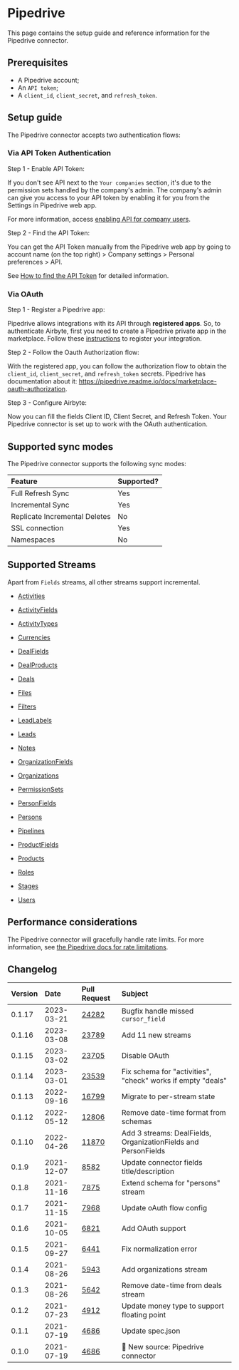 # Pipedrive

This page contains the setup guide and reference information for the Pipedrive connector.

## Prerequisites

* A Pipedrive account;
* An `API token`;
* A `client_id`, `client_secret`, and `refresh_token`. 

## Setup guide

The Pipedrive connector accepts two authentication flows:

### Via API Token Authentication

Step 1 - Enable API Token:

If you don't see API next to the `Your companies` section, it's due to the permission sets handled by the company's admin. The company's admin can give you access to your API token by enabling it for you from the Settings in Pipedrive web app.

For more information, access [enabling API for company users](https://pipedrive.readme.io/docs/enabling-api-for-company-users).


Step 2 - Find the API Token:

You can get the API Token manually from the Pipedrive web app by going to account name (on the top right) > Company settings > Personal preferences > API.

See [How to find the API Token](https://pipedrive.readme.io/docs/how-to-find-the-api-token) for detailed information.

### Via OAuth

Step 1 - Register a Pipedrive app:

Pipedrive allows integrations with its API through **registered apps**. So, to authenticate Airbyte, first you need to create a Pipedrive private app in the marketplace. Follow these [instructions](https://pipedrive.readme.io/docs/marketplace-registering-the-app) to register your integration.

Step 2 - Follow the Oauth Authorization flow:

With the registered app, you can follow the authorization flow to obtain the `client_id`, `client_secret`, and `refresh_token` secrets. Pipedrive has documentation about it: https://pipedrive.readme.io/docs/marketplace-oauth-authorization.

Step 3 - Configure Airbyte:

Now you can fill the fields Client ID, Client Secret, and Refresh Token. Your Pipedrive connector is set up to work with the OAuth authentication.

## Supported sync modes

The Pipedrive connector supports the following sync modes:

| Feature                       | Supported? |
| :---------------------------- | :--------- |
| Full Refresh Sync             | Yes        |
| Incremental Sync              | Yes        |
| Replicate Incremental Deletes | No         |
| SSL connection                | Yes        |
| Namespaces                    | No         |


## Supported Streams

Apart from `Fields` streams, all other streams support incremental.

* [Activities](https://developers.pipedrive.com/docs/api/v1/Activities#getActivities)

* [ActivityFields](https://developers.pipedrive.com/docs/api/v1/ActivityFields#getActivityFields)

* [ActivityTypes](https://developers.pipedrive.com/docs/api/v1/ActivityTypes#getActivityTypes)

* [Currencies](https://developers.pipedrive.com/docs/api/v1/Currencies#getCurrencies)

* [DealFields](https://developers.pipedrive.com/docs/api/v1/DealFields#getDealFields)

* [DealProducts](https://developers.pipedrive.com/docs/api/v1/Deals#getDealProducts)

* [Deals](https://developers.pipedrive.com/docs/api/v1/Deals#getDeals)

* [Files](https://developers.pipedrive.com/docs/api/v1/Files#getFiles)

* [Filters](https://developers.pipedrive.com/docs/api/v1/Filters#getFilters)

* [LeadLabels](https://developers.pipedrive.com/docs/api/v1/LeadLabels#getLeadLabels)

* [Leads](https://developers.pipedrive.com/docs/api/v1/Leads#getLeads)

* [Notes](https://developers.pipedrive.com/docs/api/v1/Notes#getNotes)

* [OrganizationFields](https://developers.pipedrive.com/docs/api/v1/OrganizationFields#getOrganizationFields)

* [Organizations](https://developers.pipedrive.com/docs/api/v1/Organizations#getOrganizations)

* [PermissionSets](https://developers.pipedrive.com/docs/api/v1/PermissionSets#getPermissionSets)

* [PersonFields](https://developers.pipedrive.com/docs/api/v1/PersonFields#getPersonFields)

* [Persons](https://developers.pipedrive.com/docs/api/v1/Persons#getPersons)

* [Pipelines](https://developers.pipedrive.com/docs/api/v1/Pipelines#getPipelines)

* [ProductFields](https://developers.pipedrive.com/docs/api/v1/ProductFields#getProductFields)

* [Products](https://developers.pipedrive.com/docs/api/v1/Products#getProducts)

* [Roles](https://developers.pipedrive.com/docs/api/v1/Roles#getRoles)

* [Stages](https://developers.pipedrive.com/docs/api/v1/Stages#getStages)

* [Users](https://developers.pipedrive.com/docs/api/v1/Users#getUsers)

## Performance considerations

The Pipedrive connector will gracefully handle rate limits. For more information, see [the Pipedrive docs for rate limitations](https://pipedrive.readme.io/docs/core-api-concepts-rate-limiting).

## Changelog

| Version | Date       | Pull Request                                             | Subject                                                        |
| :------ | :--------- | :------------------------------------------------------- | :------------------------------------------------------------- |
| 0.1.17  | 2023-03-21 | [24282](https://github.com/airbytehq/airbyte/pull/24282) | Bugfix handle missed `cursor_field`                            |
| 0.1.16  | 2023-03-08 | [23789](https://github.com/airbytehq/airbyte/pull/23789) | Add 11 new streams                                             |
| 0.1.15  | 2023-03-02 | [23705](https://github.com/airbytehq/airbyte/pull/23705) | Disable OAuth                                                  |
| 0.1.14  | 2023-03-01 | [23539](https://github.com/airbytehq/airbyte/pull/23539) | Fix schema for "activities", "check" works if empty "deals"    |
| 0.1.13  | 2022-09-16 | [16799](https://github.com/airbytehq/airbyte/pull/16799) | Migrate to per-stream state                                    |
| 0.1.12  | 2022-05-12 | [12806](https://github.com/airbytehq/airbyte/pull/12806) | Remove date-time format from schemas                           |
| 0.1.10  | 2022-04-26 | [11870](https://github.com/airbytehq/airbyte/pull/11870) | Add 3 streams: DealFields, OrganizationFields and PersonFields |
| 0.1.9   | 2021-12-07 | [8582](https://github.com/airbytehq/airbyte/pull/8582)   | Update connector fields title/description                      |
| 0.1.8   | 2021-11-16 | [7875](https://github.com/airbytehq/airbyte/pull/7875)   | Extend schema for "persons" stream                             |
| 0.1.7   | 2021-11-15 | [7968](https://github.com/airbytehq/airbyte/pull/7968)   | Update oAuth flow config                                       |
| 0.1.6   | 2021-10-05 | [6821](https://github.com/airbytehq/airbyte/pull/6821)   | Add OAuth support                                              |
| 0.1.5   | 2021-09-27 | [6441](https://github.com/airbytehq/airbyte/pull/6441)   | Fix normalization error                                        |
| 0.1.4   | 2021-08-26 | [5943](https://github.com/airbytehq/airbyte/pull/5943)   | Add organizations stream                                       |
| 0.1.3   | 2021-08-26 | [5642](https://github.com/airbytehq/airbyte/pull/5642)   | Remove date-time from deals stream                             |
| 0.1.2   | 2021-07-23 | [4912](https://github.com/airbytehq/airbyte/pull/4912)   | Update money type to support floating point                    |
| 0.1.1   | 2021-07-19 | [4686](https://github.com/airbytehq/airbyte/pull/4686)   | Update spec.json                                               |
| 0.1.0   | 2021-07-19 | [4686](https://github.com/airbytehq/airbyte/pull/4686)   | 🎉 New source: Pipedrive connector                             |
